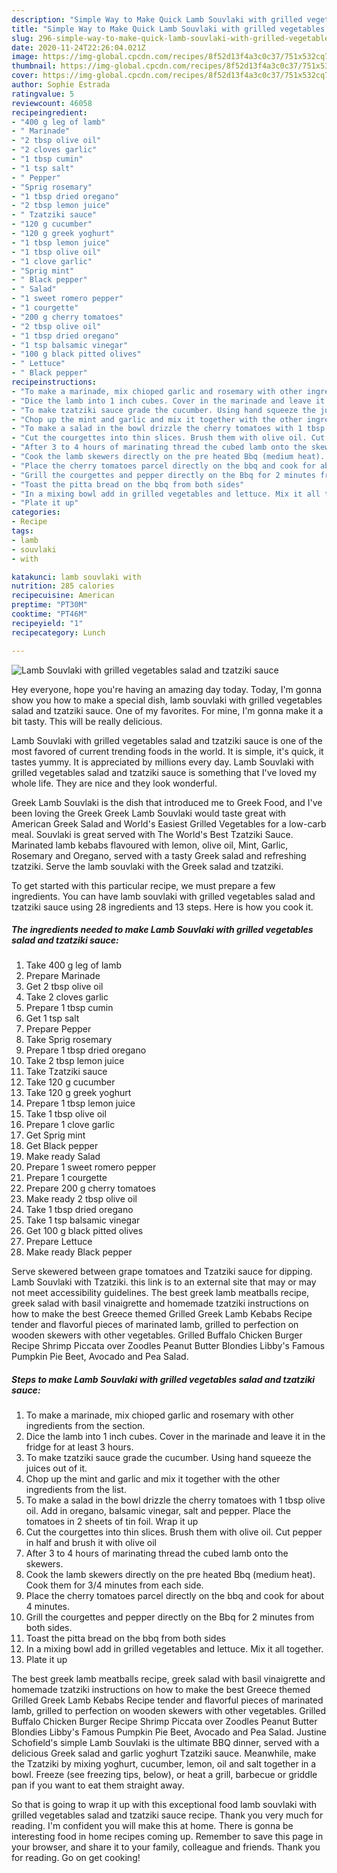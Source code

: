 ```yaml
---
description: "Simple Way to Make Quick Lamb Souvlaki with grilled vegetables salad and tzatziki sauce"
title: "Simple Way to Make Quick Lamb Souvlaki with grilled vegetables salad and tzatziki sauce"
slug: 296-simple-way-to-make-quick-lamb-souvlaki-with-grilled-vegetables-salad-and-tzatziki-sauce
date: 2020-11-24T22:26:04.021Z
image: https://img-global.cpcdn.com/recipes/8f52d13f4a3c0c37/751x532cq70/lamb-souvlaki-with-grilled-vegetables-salad-and-tzatziki-sauce-recipe-main-photo.jpg
thumbnail: https://img-global.cpcdn.com/recipes/8f52d13f4a3c0c37/751x532cq70/lamb-souvlaki-with-grilled-vegetables-salad-and-tzatziki-sauce-recipe-main-photo.jpg
cover: https://img-global.cpcdn.com/recipes/8f52d13f4a3c0c37/751x532cq70/lamb-souvlaki-with-grilled-vegetables-salad-and-tzatziki-sauce-recipe-main-photo.jpg
author: Sophie Estrada
ratingvalue: 5
reviewcount: 46058
recipeingredient:
- "400 g leg of lamb"
- " Marinade"
- "2 tbsp olive oil"
- "2 cloves garlic"
- "1 tbsp cumin"
- "1 tsp salt"
- " Pepper"
- "Sprig rosemary"
- "1 tbsp dried oregano"
- "2 tbsp lemon juice"
- " Tzatziki sauce"
- "120 g cucumber"
- "120 g greek yoghurt"
- "1 tbsp lemon juice"
- "1 tbsp olive oil"
- "1 clove garlic"
- "Sprig mint"
- " Black pepper"
- " Salad"
- "1 sweet romero pepper"
- "1 courgette"
- "200 g cherry tomatoes"
- "2 tbsp olive oil"
- "1 tbsp dried oregano"
- "1 tsp balsamic vinegar"
- "100 g black pitted olives"
- " Lettuce"
- " Black pepper"
recipeinstructions:
- "To make a marinade, mix chioped garlic and rosemary with other ingredients from the section."
- "Dice the lamb into 1 inch cubes. Cover in the marinade and leave it in the fridge for at least 3 hours."
- "To make tzatziki sauce grade the cucumber. Using hand squeeze the juices out of it."
- "Chop up the mint and garlic and mix it together with the other ingredients from the list."
- "To make a salad in the bowl drizzle the cherry tomatoes with 1 tbsp olive oil. Add in oregano, balsamic vinegar, salt and pepper. Place the tomatoes in 2 sheets of tin foil. Wrap it up"
- "Cut the courgettes into thin slices. Brush them with olive oil. Cut pepper in half and brush it with olive oil"
- "After 3 to 4 hours of marinating thread the cubed lamb onto the skewers."
- "Cook the lamb skewers directly on the pre heated Bbq (medium heat). Cook them for 3/4 minutes from each side."
- "Place the cherry tomatoes parcel directly on the bbq and cook for about 4 minutes."
- "Grill the courgettes and pepper directly on the Bbq for 2 minutes from both sides."
- "Toast the pitta bread on the bbq from both sides"
- "In a mixing bowl add in grilled vegetables and lettuce. Mix it all together."
- "Plate it up"
categories:
- Recipe
tags:
- lamb
- souvlaki
- with

katakunci: lamb souvlaki with 
nutrition: 285 calories
recipecuisine: American
preptime: "PT30M"
cooktime: "PT46M"
recipeyield: "1"
recipecategory: Lunch

---
```



![Lamb Souvlaki with grilled vegetables salad and tzatziki sauce](https://img-global.cpcdn.com/recipes/8f52d13f4a3c0c37/751x532cq70/lamb-souvlaki-with-grilled-vegetables-salad-and-tzatziki-sauce-recipe-main-photo.jpg)

Hey everyone, hope you're having an amazing day today. Today, I'm gonna show you how to make a special dish, lamb souvlaki with grilled vegetables salad and tzatziki sauce. One of my favorites. For mine, I'm gonna make it a bit tasty. This will be really delicious.

Lamb Souvlaki with grilled vegetables salad and tzatziki sauce is one of the most favored of current trending foods in the world. It is simple, it's quick, it tastes yummy. It is appreciated by millions every day. Lamb Souvlaki with grilled vegetables salad and tzatziki sauce is something that I've loved my whole life. They are nice and they look wonderful.

Greek Lamb Souvlaki is the dish that introduced me to Greek Food, and I&#39;ve been loving the Greek Greek Lamb Souvlaki would taste great with American Greek Salad and World&#39;s Easiest Grilled Vegetables for a low-carb meal. Souvlaki is great served with The World&#39;s Best Tzatziki Sauce. Marinated lamb kebabs flavoured with lemon, olive oil, Mint, Garlic, Rosemary and Oregano, served with a tasty Greek salad and refreshing tzatziki. Serve the lamb souvlaki with the Greek salad and tzatziki.


To get started with this particular recipe, we must prepare a few ingredients. You can have lamb souvlaki with grilled vegetables salad and tzatziki sauce using 28 ingredients and 13 steps. Here is how you cook it.

<!--inarticleads1-->

##### The ingredients needed to make Lamb Souvlaki with grilled vegetables salad and tzatziki sauce:

1. Take 400 g leg of lamb
1. Prepare  Marinade
1. Get 2 tbsp olive oil
1. Take 2 cloves garlic
1. Prepare 1 tbsp cumin
1. Get 1 tsp salt
1. Prepare  Pepper
1. Take Sprig rosemary
1. Prepare 1 tbsp dried oregano
1. Take 2 tbsp lemon juice
1. Take  Tzatziki sauce
1. Take 120 g cucumber
1. Take 120 g greek yoghurt
1. Prepare 1 tbsp lemon juice
1. Take 1 tbsp olive oil
1. Prepare 1 clove garlic
1. Get Sprig mint
1. Get  Black pepper
1. Make ready  Salad
1. Prepare 1 sweet romero pepper
1. Prepare 1 courgette
1. Prepare 200 g cherry tomatoes
1. Make ready 2 tbsp olive oil
1. Take 1 tbsp dried oregano
1. Take 1 tsp balsamic vinegar
1. Get 100 g black pitted olives
1. Prepare  Lettuce
1. Make ready  Black pepper


Serve skewered between grape tomatoes and Tzatziki sauce for dipping. Lamb Souvlaki with Tzatziki. this link is to an external site that may or may not meet accessibility guidelines. The best greek lamb meatballs recipe, greek salad with basil vinaigrette and homemade tzatziki instructions on how to make the best Greece themed Grilled Greek Lamb Kebabs Recipe tender and flavorful pieces of marinated lamb, grilled to perfection on wooden skewers with other vegetables. Grilled Buffalo Chicken Burger Recipe Shrimp Piccata over Zoodles Peanut Butter Blondies Libby&#39;s Famous Pumpkin Pie Beet, Avocado and Pea Salad. 

<!--inarticleads2-->

##### Steps to make Lamb Souvlaki with grilled vegetables salad and tzatziki sauce:

1. To make a marinade, mix chioped garlic and rosemary with other ingredients from the section.
1. Dice the lamb into 1 inch cubes. Cover in the marinade and leave it in the fridge for at least 3 hours.
1. To make tzatziki sauce grade the cucumber. Using hand squeeze the juices out of it.
1. Chop up the mint and garlic and mix it together with the other ingredients from the list.
1. To make a salad in the bowl drizzle the cherry tomatoes with 1 tbsp olive oil. Add in oregano, balsamic vinegar, salt and pepper. Place the tomatoes in 2 sheets of tin foil. Wrap it up
1. Cut the courgettes into thin slices. Brush them with olive oil. Cut pepper in half and brush it with olive oil
1. After 3 to 4 hours of marinating thread the cubed lamb onto the skewers.
1. Cook the lamb skewers directly on the pre heated Bbq (medium heat). Cook them for 3/4 minutes from each side.
1. Place the cherry tomatoes parcel directly on the bbq and cook for about 4 minutes.
1. Grill the courgettes and pepper directly on the Bbq for 2 minutes from both sides.
1. Toast the pitta bread on the bbq from both sides
1. In a mixing bowl add in grilled vegetables and lettuce. Mix it all together.
1. Plate it up


The best greek lamb meatballs recipe, greek salad with basil vinaigrette and homemade tzatziki instructions on how to make the best Greece themed Grilled Greek Lamb Kebabs Recipe tender and flavorful pieces of marinated lamb, grilled to perfection on wooden skewers with other vegetables. Grilled Buffalo Chicken Burger Recipe Shrimp Piccata over Zoodles Peanut Butter Blondies Libby&#39;s Famous Pumpkin Pie Beet, Avocado and Pea Salad. Justine Schofield&#39;s simple Lamb Souvlaki is the ultimate BBQ dinner, served with a delicious Greek salad and garlic yoghurt Tzatziki sauce. Meanwhile, make the Tzatziki by mixing yoghurt, cucumber, lemon, oil and salt together in a bowl. Freeze (see freezing tips, below), or heat a grill, barbecue or griddle pan if you want to eat them straight away. 

So that is going to wrap it up with this exceptional food lamb souvlaki with grilled vegetables salad and tzatziki sauce recipe. Thank you very much for reading. I'm confident you will make this at home. There is gonna be interesting food in home recipes coming up. Remember to save this page in your browser, and share it to your family, colleague and friends. Thank you for reading. Go on get cooking!
